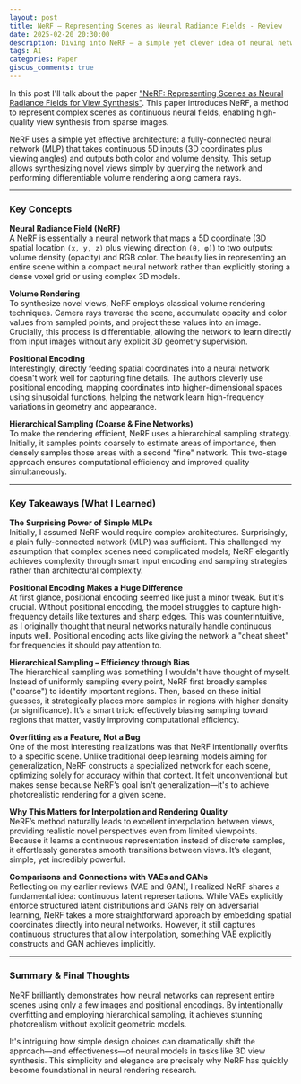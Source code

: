 ```yaml
---
layout: post
title: NeRF – Representing Scenes as Neural Radiance Fields - Review
date: 2025-02-20 20:30:00
description: Diving into NeRF — a simple yet clever idea of neural networks representing continuous 3D scenes
tags: AI
categories: Paper
giscus_comments: true
---
```


In this post I'll talk about the paper ["NeRF: Representing Scenes as Neural Radiance Fields for View Synthesis"](https://arxiv.org/abs/2003.08934). This paper introduces NeRF, a method to represent complex scenes as continuous neural fields, enabling high-quality view synthesis from sparse images.  

NeRF uses a simple yet effective architecture: a fully-connected neural network (MLP) that takes continuous 5D inputs (3D coordinates plus viewing angles) and outputs both color and volume density. This setup allows synthesizing novel views simply by querying the network and performing differentiable volume rendering along camera rays.

---

### Key Concepts

**Neural Radiance Field (NeRF)**  
A NeRF is essentially a neural network that maps a 5D coordinate (3D spatial location `(x, y, z)` plus viewing direction `(θ, φ)`) to two outputs: volume density (opacity) and RGB color. The beauty lies in representing an entire scene within a compact neural network rather than explicitly storing a dense voxel grid or using complex 3D models.

**Volume Rendering**  
To synthesize novel views, NeRF employs classical volume rendering techniques. Camera rays traverse the scene, accumulate opacity and color values from sampled points, and project these values into an image. Crucially, this process is differentiable, allowing the network to learn directly from input images without any explicit 3D geometry supervision.

**Positional Encoding**  
Interestingly, directly feeding spatial coordinates into a neural network doesn't work well for capturing fine details. The authors cleverly use positional encoding, mapping coordinates into higher-dimensional spaces using sinusoidal functions, helping the network learn high-frequency variations in geometry and appearance.

**Hierarchical Sampling (Coarse & Fine Networks)**  
To make the rendering efficient, NeRF uses a hierarchical sampling strategy. Initially, it samples points coarsely to estimate areas of importance, then densely samples those areas with a second "fine" network. This two-stage approach ensures computational efficiency and improved quality simultaneously.

---

### Key Takeaways (What I Learned)

**The Surprising Power of Simple MLPs**  
Initially, I assumed NeRF would require complex architectures. Surprisingly, a plain fully-connected network (MLP) was sufficient. This challenged my assumption that complex scenes need complicated models; NeRF elegantly achieves complexity through smart input encoding and sampling strategies rather than architectural complexity.

**Positional Encoding Makes a Huge Difference**  
At first glance, positional encoding seemed like just a minor tweak. But it's crucial. Without positional encoding, the model struggles to capture high-frequency details like textures and sharp edges. This was counterintuitive, as I originally thought that neural networks naturally handle continuous inputs well. Positional encoding acts like giving the network a "cheat sheet" for frequencies it should pay attention to.

**Hierarchical Sampling – Efficiency through Bias**  
The hierarchical sampling was something I wouldn't have thought of myself. Instead of uniformly sampling every point, NeRF first broadly samples ("coarse") to identify important regions. Then, based on these initial guesses, it strategically places more samples in regions with higher density (or significance). It’s a smart trick: effectively biasing sampling toward regions that matter, vastly improving computational efficiency.

**Overfitting as a Feature, Not a Bug**  
One of the most interesting realizations was that NeRF intentionally overfits to a specific scene. Unlike traditional deep learning models aiming for generalization, NeRF constructs a specialized network for each scene, optimizing solely for accuracy within that context. It felt unconventional but makes sense because NeRF’s goal isn't generalization—it's to achieve photorealistic rendering for a given scene.

**Why This Matters for Interpolation and Rendering Quality**  
NeRF’s method naturally leads to excellent interpolation between views, providing realistic novel perspectives even from limited viewpoints. Because it learns a continuous representation instead of discrete samples, it effortlessly generates smooth transitions between views. It’s elegant, simple, yet incredibly powerful.

**Comparisons and Connections with VAEs and GANs**  
Reflecting on my earlier reviews (VAE and GAN), I realized NeRF shares a fundamental idea: continuous latent representations. While VAEs explicitly enforce structured latent distributions and GANs rely on adversarial learning, NeRF takes a more straightforward approach by embedding spatial coordinates directly into neural networks. However, it still captures continuous structures that allow interpolation, something VAE explicitly constructs and GAN achieves implicitly.

---

### Summary & Final Thoughts
NeRF brilliantly demonstrates how neural networks can represent entire scenes using only a few images and positional encodings. By intentionally overfitting and employing hierarchical sampling, it achieves stunning photorealism without explicit geometric models.  

It's intriguing how simple design choices can dramatically shift the approach—and effectiveness—of neural models in tasks like 3D view synthesis. This simplicity and elegance are precisely why NeRF has quickly become foundational in neural rendering research.